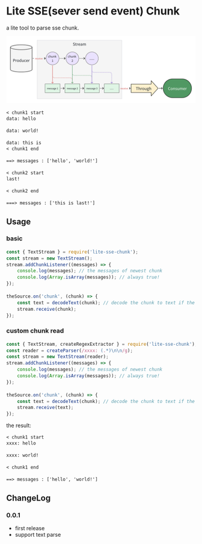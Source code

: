 # Lite SSE(sever send event) Chunk

a lite tool to parse sse chunk.

![stream profile](./stream.png)

```text
< chunk1 start
data: hello

data: world!

data: this is
< chunk1 end

==> messages : ['hello', 'world!']

< chunk2 start
last!

< chunk2 end

===> messages : ['this is last!']
```

## Usage

### basic

```javascript
const { TextStream } = require('lite-sse-chunk');
const stream = new TextStream();
stream.addChunkListener((messages) => {
    console.log(messages); // the messages of newest chunk
    console.log(Array.isArray(messages)); // always true!
});

theSource.on('chunk', (chunk) => {
    const text = decodeText(chunk); // decode the chunk to text if the chunk is binary
    stream.receive(chunk);
});
```

### custom chunk read

```javascript
const { TextStream, createRegexExtractor } = require('lite-sse-chunk');
const reader = createParser(/xxxx: (.*)\n\n/g);
const stream = new TextStream(reader);
stream.addChunkListener((messages) => {
    console.log(messages); // the messages of newest chunk
    console.log(Array.isArray(messages)); // always true!
});

theSource.on('chunk', (chunk) => {
    const text = decodeText(chunk); // decode the chunk to text if the chunk is binary
    stream.receive(text);
});
```

the result:

```text
< chunk1 start
xxxx: hello

xxxx: world!

< chunk1 end

==> messages : ['hello', 'world!']
```

## ChangeLog

### 0.0.1

- first release
- support text parse
